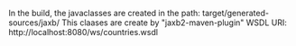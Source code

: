 In the build, the javaclasses are created in the path: target/generated-sources/jaxb/
This claases are create by "jaxb2-maven-plugin"
WSDL URI: http://localhost:8080/ws/countries.wsdl
